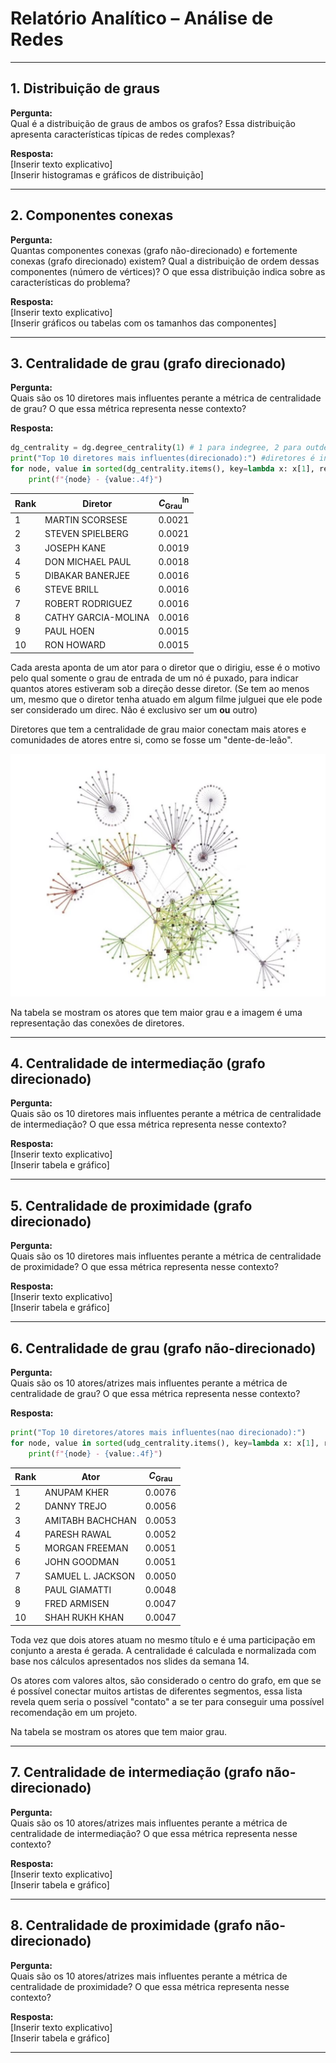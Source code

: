 # Relatório Analítico – Análise de Redes

---


## 1. Distribuição de graus

**Pergunta:**  
Qual é a distribuição de graus de ambos os grafos? Essa distribuição apresenta características típicas de redes complexas?

**Resposta:**  
[Inserir texto explicativo]  
[Inserir histogramas e gráficos de distribuição]

---

## 2. Componentes conexas

**Pergunta:**  
Quantas componentes conexas (grafo não-direcionado) e fortemente conexas (grafo direcionado) existem? Qual a distribuição de ordem dessas componentes (número de vértices)? O que essa distribuição indica sobre as características do problema?

**Resposta:**  
[Inserir texto explicativo]  
[Inserir gráficos ou tabelas com os tamanhos das componentes]

---

## 3. Centralidade de grau (grafo direcionado)

**Pergunta:**  
Quais são os 10 diretores mais influentes perante a métrica de centralidade de grau? O que essa métrica representa nesse contexto?

**Resposta:**  
```python
dg_centrality = dg.degree_centrality(1) # 1 para indegree, 2 para outdegree, 0 para total degree
print("Top 10 diretores mais influentes(direcionado):") #diretores é indg devido as especificações do TDE
for node, value in sorted(dg_centrality.items(), key=lambda x: x[1], reverse=True)[:10]: # o que muda é o [:10] que limita a 10 os resultados
    print(f"{node} - {value:.4f}")
```

| Rank| Diretor             | $C_{\text{Grau}}^{\text{In}}$ |
| ---- | ------------------- | ----------------------------- |
| 1    | MARTIN SCORSESE     | 0.0021                        |
| 2    | STEVEN SPIELBERG    | 0.0021                        |
| 3    | JOSEPH KANE         | 0.0019                        |
| 4    | DON MICHAEL PAUL    | 0.0018                        |
| 5    | DIBAKAR BANERJEE    | 0.0016                        |
| 6    | STEVE BRILL         | 0.0016                        |
| 7    | ROBERT RODRIGUEZ    | 0.0016                        |
| 8    | CATHY GARCIA-MOLINA | 0.0016                        |
| 9    | PAUL HOEN           | 0.0015                        |
| 10   | RON HOWARD          | 0.0015                        |

Cada aresta aponta de um ator para o diretor que o dirigiu, esse é o motivo pelo qual somente o grau de entrada de um nó é puxado, para indicar quantos atores estiveram sob a direção desse diretor. (Se tem ao menos um, mesmo que o diretor tenha atuado em algum filme julguei que ele pode ser considerado um direc. Não é exclusivo ser um **ou** outro)

Diretores que tem a centralidade de grau maior conectam mais atores e comunidades de atores entre si, como se fosse um "dente-de-leão".

![exemplo de imagem que representa as conexões em formato de dente-de-leão](./img/centGrauDirec.png)

Na tabela se mostram os atores que tem maior grau e a imagem é uma representação das conexões de diretores.

---

## 4. Centralidade de intermediação (grafo direcionado)

**Pergunta:**  
Quais são os 10 diretores mais influentes perante a métrica de centralidade de intermediação? O que essa métrica representa nesse contexto?

**Resposta:**  
[Inserir texto explicativo]  
[Inserir tabela e gráfico]

---

## 5. Centralidade de proximidade (grafo direcionado)

**Pergunta:**  
Quais são os 10 diretores mais influentes perante a métrica de centralidade de proximidade? O que essa métrica representa nesse contexto?

**Resposta:**  
[Inserir texto explicativo]  
[Inserir tabela e gráfico]

---

## 6. Centralidade de grau (grafo não-direcionado)

**Pergunta:**  
Quais são os 10 atores/atrizes mais influentes perante a métrica de centralidade de grau? O que essa métrica representa nesse contexto?

**Resposta:**  
```python
print("Top 10 diretores/atores mais influentes(nao direcionado):")
for node, value in sorted(udg_centrality.items(), key=lambda x: x[1], reverse=True)[:10]:
    print(f"{node} - {value:.4f}")
```
| Rank | Ator       | $C_{\text{Grau}}$ |
| ---- | ----------------- | ----------------- |
| 1    | ANUPAM KHER       | 0.0076            |
| 2    | DANNY TREJO       | 0.0056            |
| 3    | AMITABH BACHCHAN  | 0.0053            |
| 4    | PARESH RAWAL      | 0.0052            |
| 5    | MORGAN FREEMAN    | 0.0051            |
| 6    | JOHN GOODMAN      | 0.0051            |
| 7    | SAMUEL L. JACKSON | 0.0050            |
| 8    | PAUL GIAMATTI     | 0.0048            |
| 9    | FRED ARMISEN      | 0.0047            |
| 10   | SHAH RUKH KHAN    | 0.0047            |

Toda vez que dois atores atuam no mesmo título e é uma participação em conjunto a aresta é gerada.
A centralidade é calculada e normalizada com base nos cálculos apresentados nos slides da semana 14.


Os atores com valores altos, são considerado o centro do grafo, em que se é possível conectar muitos artistas de diferentes segmentos, essa lista revela quem seria o possível "contato" a se ter para conseguir uma possível recomendação em um projeto.

Na tabela se mostram os atores que tem maior grau.


---

## 7. Centralidade de intermediação (grafo não-direcionado)

**Pergunta:**  
Quais são os 10 atores/atrizes mais influentes perante a métrica de centralidade de intermediação? O que essa métrica representa nesse contexto?

**Resposta:**  
[Inserir texto explicativo]  
[Inserir tabela e gráfico]

---

## 8. Centralidade de proximidade (grafo não-direcionado)

**Pergunta:**  
Quais são os 10 atores/atrizes mais influentes perante a métrica de centralidade de proximidade? O que essa métrica representa nesse contexto?

**Resposta:**  
[Inserir texto explicativo]  
[Inserir tabela e gráfico]

---
